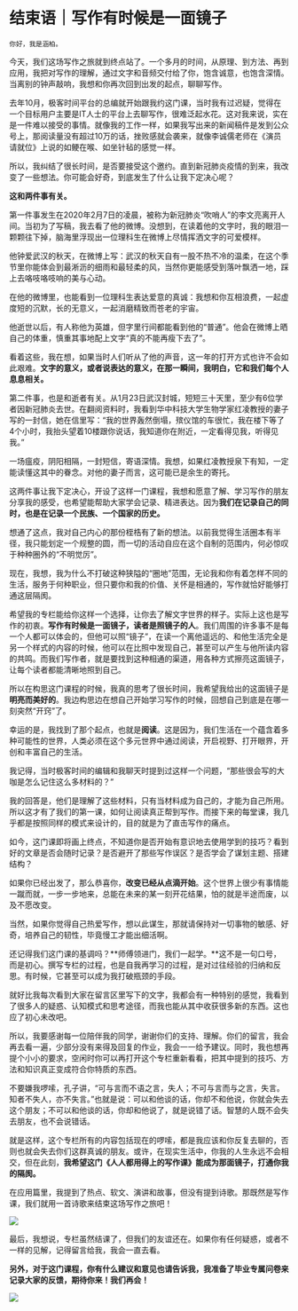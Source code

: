 # 结束语｜写作有时候是一面镜子

    你好，我是涵柏。

今天，我们这场写作之旅就到终点站了。一个多月的时间，从原理、到方法、再到应用，我把对写作的理解，通过文字和音频交付给了你，饱含诚意，也饱含深情。当离别的钟声敲响，我想和你再次回到出发的起点，聊聊写作。

去年10月，极客时间平台的总编就开始跟我约这门课，当时我有过迟疑，觉得在一个目标用户主要是IT人士的平台上去聊写作，很难泛起水花。这对我来说，实在是一件难以接受的事情。就像我的工作一样，如果我写出来的新闻稿件是发到公众号上，那阅读量没有超过10万的话，挫败感就会袭来，就像李诚儒老师在《演员请就位》上说的如鲠在喉、如坐针毡的感觉一样。

所以，我纠结了很长时间，是否要接受这个邀约。直到新冠肺炎疫情的到来，我改变了一些想法。你可能会好奇，到底发生了什么让我下定决心呢？

**这和两件事有关。**

第一件事发生在2020年2月7日的凌晨，被称为新冠肺炎“吹哨人”的李文亮离开人间。当初为了写稿，我去看了他的微博。没想到，在读着他的文字时，我的眼泪一颗颗往下掉，脑海里浮现出一位理科生在微博上尽情挥洒文字的可爱模样。

他钟爱武汉的秋天，在微博上写：武汉的秋天自有一股不热不冷的温柔，在这个季节里你能体会到最淅沥的细雨和最轻柔的风，当然你更能感受到落叶飘洒一地，踩上去咯吱咯吱响的美与心动。

在他的微博里，也能看到一位理科生表达爱意的真诚：我想和你互相浪费，一起虚度短的沉默，长的无意义，一起消磨精致而苍老的宇宙。

他逝世以后，有人称他为英雄，但字里行间都能看到他的“普通”。他会在微博上晒自己的体重，慎重其事地配上文字“真的不能再瘦下去了”。

看着这些，我在想，如果当时人们听从了他的声音，这一年的打开方式也许不会如此艰难。**文字的意义，或者说表达的意义，在那一瞬间，我明白，它和我们每个人息息相关。**

第二件事，也是和逝者有关。从1月23日武汉封城，短短三十天里，至少有6位学者因新冠肺炎去世。在翻阅资料时，我看到华中科技大学生物学家红凌教授的妻子写的一封信，她在信里写：“我的世界轰然倒塌，殡仪馆的车很忙，我在楼下等了4个小时，我抬头望着10楼跟你说话，我知道你在附近，一定看得见我，听得见我。”

一场瘟疫，阴阳相隔，一封短信，寄语深情。我想，如果红凌教授泉下有知，一定能读懂这其中的眷念。对他的妻子而言，这可能已是余生的寄托。

这两件事让我下定决心，开设了这样一门课程，我想和愿意了解、学习写作的朋友分享我的感受，也希望能帮助大家学会记录、精进表达。因为**我们在记录自己的同时，也是在记录一个民族、一个国家的历史。**

想通了这点，我对自己内心的那份桎梏有了新的想法。以前我觉得生活圈本有半径，我只能划定一个规整的圆，而一切的活动自应在这个自制的范围内，何必惊叹于种种圈外的“不明觉厉”。

现在，我想，我为什么不打破这种狭隘的“圈地”范围，无论我和你有着怎样不同的生活，服务于何种职业，但只要你和我的价值、关怀是相通的，写作就恰好能够打通这层隔阂。

希望我的专栏能给你这样一个选择，让你去了解文字世界的样子。实际上这也是写作的初衷。**写作有时候是一面镜子，读者是照镜子的人**。我们周围的许多事不是每一个人都可以体会的，但他可以照“镜子”，在读一个离他遥远的、和他生活完全是另一个样式的内容的时候，他可以在比照中发现自己，甚至可以产生与他所读内容的共鸣。而我们写作者，就是要找到这种相通的渠道，用各种方式擦亮这面镜子，让每个读者都能清晰地照到自己。

所以在构思这门课程的时候，我真的思考了很长时间，我希望我给出的这面镜子是**明亮而美好的**。我边构思边在想自己开始学习写作的时候，回想自己到底是在哪一刻突然“开窍”了。

幸运的是，我找到了那个起点，也就是**阅读**。这是因为，我们生活在一个蕴含着多种可能性的世界，人类必须在这个多元世界中通过阅读，开启视野、打开眼界，开创和丰富自己的生活。

我记得，当时极客时间的编辑和我聊天时提到过这样一个问题，“那些很会写的大咖是怎么记住这么多材料的？”

我的回答是，他们是理解了这些材料，只有当材料成为自己的，才能为自己所用。所以这才有了我们的第一课，如何让阅读真正帮到写作。而接下来的每堂课，我几乎都是按照同样的模式来设计的，目的就是为了直击写作的痛点。

如今，这门课即将画上终点，不知道你是否开始有意识地去使用学到的技巧？看到好的文章是否会随时记录？是否避开了那些写作误区？是否学会了谋划主题、搭建结构？

如果你已经出发了，那么恭喜你，**改变已经从点滴开始**。这个世界上很少有事情能一蹴而就，一步一步地来，总能在未来的某一刻开花结果，怕的就是半途而废，以及不愿改变。

当然，如果你觉得自己热爱写作，想以此谋生，那就请保持对一切事物的敏感、好奇，培养自己的韧性，毕竟慢工才能出细活啊。

还记得我们这门课的基调吗？**师傅领进门，我们一起学。**这不是一句口号，而是初心。撰写专栏的过程，也是自我再学习的过程，是对过往经验的归纳和反思。有时候，它甚至可以成为我打破瓶颈的手段。

就好比我每次看到大家在留言区里写下的文字，我都会有一种特别的感觉，我看到了很多人的疑惑、认知模式和思考途径，而我也能从其中收获很多新的东西。这也应了初心未改吧。

所以，我要感谢每一位陪伴我的同学，谢谢你们的支持、理解。你们的留言，我会再去看一遍，少部分没有来得及回复的作业，我会一一给予建议。同时，我也想再提个小小的要求，空闲时你可以再打开这个专栏重新看看，把其中提到的技巧、方法和知识真正变成符合你特质的东西。

不要嫌我啰嗦，孔子讲，“可与言而不语之言，失人；不可与言而与之言，失言。知者不失人，亦不失言。”也就是说：可以和他谈的话，你却不和他说，你就会失去这个朋友；不可以和他谈的话，你却和他说了，就是说错了话。智慧的人既不会失去朋友，也不会说错话。

就是这样，这个专栏所有的内容包括现在的啰嗦，都是我应该和你反复去聊的，否则也就会失去你们这群真诚的朋友。或许，在现实生活中，你我的人生永远不会相交，但在此刻，**我希望这门《人人都用得上的写作课》能成为那面镜子，打通你我的隔阂。**

在应用篇里，我提到了热点、软文、演讲和故事，但没有提到诗歌。那既然是写作课，我们就用一首诗歌来结束这场写作之旅吧！

![](https://static001.geekbang.org/resource/image/7c/21/7cyyd016635d26d9c6abc86f98b52921.jpg)

最后，我想说，专栏虽然结课了，但我们的友谊还在。如果你有任何疑惑，或者不一样的见解，记得留言给我，我会一直去看。

**另外，对于这门课程，你有什么建议和意见也请告诉我，我准备了毕业专属问卷来记录大家的反馈，期待你来！我们再会！**

[![](https://static001.geekbang.org/resource/image/a0/4b/a0d4a538591a0c317468d9dd7f2f7b4b.jpg)](https://jinshuju.net/f/Gj9mXL)
    